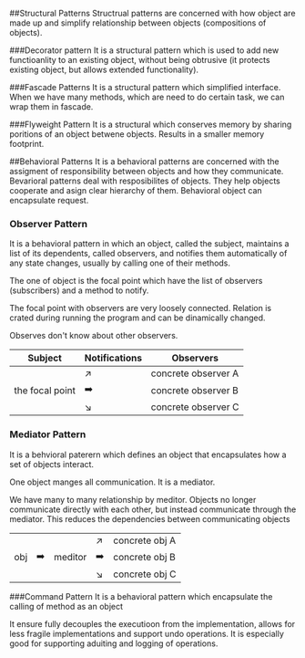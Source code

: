 ##Structural Patterns
Structrual patterns are concerned with how object are made up and simplify relationship between objects (compositions of objects).

###Decorator pattern
It is a structural pattern which is used to add new functioanlity to an existing object, without being obtrusive (it protects existing object, but allows extended functionality).

###Fascade Patterns
It is a structural pattern which simplified interface. When we have many methods, which are need to do certain task, we can wrap them in fascade.

###Flyweight Pattern
It is a structural which conserves memory by sharing poritions of an object betwene objects. Results in a smaller memory footprint.




##Behavioral Patterns
It is a behavioral patterns are concerned with the assigment of responsibility between objects and how they communicate.
Bevarioral patterns deal with resposibilites of objects. They help objects cooperate and asign clear hierarchy of them.
Behavioral object can encapsulate request.

### Observer Pattern
It is a behavioral pattern in which an object, called the subject, maintains a list of its dependents, called observers, and notifies them automatically of any state changes, usually by calling one of their methods.

The one of object is the focal point which have the list of observers (subscribers) and a method to notify.


The focal point with observers are very loosely connected. Relation is crated during running the program and can be dinamically changed.

Observes don't know about other observers.



|    Subject     |  	Notifications	   |   Observers              |
|----------------|-------------------------|--------------------------|
|          	     |:arrow_upper_right:      |  concrete observer A     |
|the focal point |:arrow_right:            | concrete observer B      |
|                |:arrow_lower_right:       |  concrete observer C     |


### Mediator Pattern
It is a behvioral paterern which defines an object that encapsulates how a set of objects interact.

One object manges all communication. It is a mediator.

We have many to many relationship by meditor. Objects no longer communicate directly with each other, but instead communicate through the mediator. This reduces the dependencies between communicating objects

|       |     |   |   |   |
|-------|--------|------------|------------|--------------------------|
|       |          	     |          |:arrow_upper_right:       |  concrete obj A     |
|obj    |:arrow_right:    |meditor   |:arrow_right:      |  concrete obj B     |
|       |                 |          |:arrow_lower_right:       |  concrete obj C     |

###Command Pattern
It is a behavioral pattern which encapsulate the calling of method as an object

It ensure fully decouples the executioon from the implementation, allows for less fragile implementations and support undo operations.
It is especially good for supporting aduiting and logging of operations.
